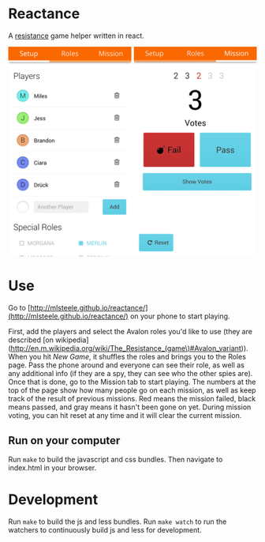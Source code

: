 # Reactance
A [resistance](http://en.m.wikipedia.org/wiki/The_Resistance_(game)) game helper written in react.

![Screenshot](/images/screenshots.png?raw=true)

# Use
Go to [http://mlsteele.github.io/reactance/](http://mlsteele.github.io/reactance/) on your phone to start playing. 

First, add the players and select the Avalon roles you'd like to use (they are described [on wikipedia](http://en.m.wikipedia.org/wiki/The_Resistance_(game\)#Avalon_variant)\). When you hit *New Game*, it shuffles the roles and brings you to the Roles page. Pass the phone around and everyone can see their role, as well as any additional info (if they are a spy, they can see who the other spies are). Once that is done, go to the Mission tab to start playing. The numbers at the top of the page show how many people go on each mission, as well as keep track of the result of previous missions. Red means the mission failed, black means passed, and gray means it hasn't been gone on yet. During mission voting, you can hit reset at any time and it will clear the current mission.

## Run on your computer
Run `make` to build the javascript and css bundles.
Then navigate to index.html in your browser.

# Development
Run `make` to build the js and less bundles.
Run `make watch` to run the watchers to continuously
build js and less for development.
